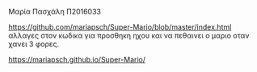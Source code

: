 Μαρία Πασχάλη Π2016033 

https://github.com/mariapsch/Super-Mario/blob/master/index.html αλλαγες στον κωδικα για προσθηκη ηχου και να πεθαινει ο μαριο οταν χανει 3 φορες.

https://mariapsch.github.io/Super-Mario/ 
